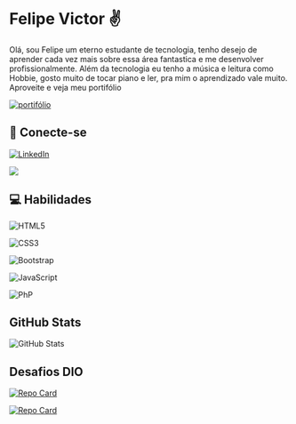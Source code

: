 
# Felipe Victor ✌

Olá, sou Felipe um eterno estudante de tecnologia, tenho desejo de aprender cada vez mais sobre essa área fantastica e me desenvolver profissionalmente. Além da tecnologia eu tenho a música e leitura como Hobbie, gosto muito de tocar piano e ler, pra mim o aprendizado vale muito. Aproveite e veja meu portifólio

[![portifólio](https://img.shields.io/badge/Portifolio-000?logo=javascript)](https://dev-instict.github.io/portfolio/)

## 🔗 Conecte-se
[![LinkedIn](https://img.shields.io/badge/LinkedIn-000?style=for-the-badge&logo=linkedin&logoColor=0E76A8)](https://www.linkedin.com/in/felipe-victor/)

[![](https://img.shields.io/badge/perfil_DIO-000?style=for-the-badge&logo=&logoColor=0E76A8)](https://web.dio.me/users/felipe_victor875?tab=skills)

## 💻 Habilidades
![HTML5](https://img.shields.io/badge/HTML5-000?style=for-the-badge&logo=html5)

![CSS3](https://img.shields.io/badge/CSS3-000?style=for-the-badge&logo=css3&logoColor=264CE4)

![Bootstrap](https://img.shields.io/badge/Bootstrap-000?style=for-the-badge&logo=Bootstrap)

![JavaScript](https://img.shields.io/badge/JavaScript-000?style=for-the-badge&logo=javascript)

![PhP](https://img.shields.io/badge/php-000?style=for-the-badge&logo=php)

## GitHub Stats

![GitHub Stats](https://github-readme-stats.vercel.app/api?username=Dev-Instict&theme=transparent&bg_color=000&border_color=30A3DC&show_icons=true&icon_color=30A3DC&title_color=E94D5F&text_color=FFF)

## Desafios DIO

[![Repo Card](https://github-readme-stats.vercel.app/api/pin/?username=SEUUSERNAME&repo=SEUREPOSITORIO&bg_color=000&border_color=30A3DC&show_icons=true&icon_color=30A3DC&title_color=E94D5F&text_color=FFF)](https://github.com/dev-instict/dio-lab-open-source)

[![Repo Card](https://github-readme-stats.vercel.app/api/pin/?username=SEUUSERNAME&repo=SEUREPOSITORIO&bg_color=000&border_color=30A3DC&show_icons=true&icon_color=30A3DC&title_color=E94D5F&text_color=FFF)](https://github.com/Dev-Instict/Seguranca-API-Login)

